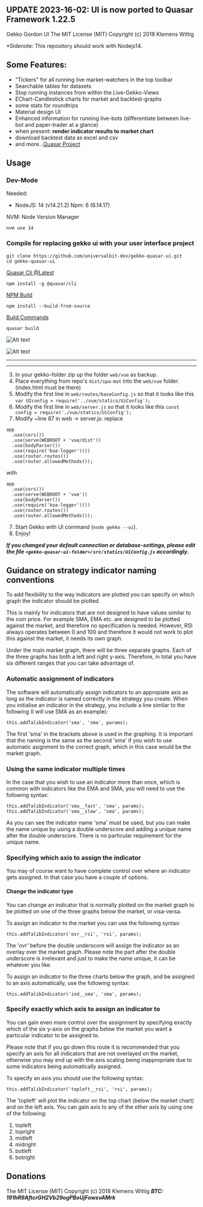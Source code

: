 ## UPDATE 2023-16-02: UI is now ported to Quasar Framework 1.22.5 ##
Gekko Gordon UI
The MIT License (MIT)
Copyright (c) 2018 Klemens Wittig

*Sidenote: This repository should work with Nodejs14.


## Some Features:
- "Tickers" for all running live market-watchers in the top toolbar
- Searchable tables for datasets
- Stop running instances from within the Live-Gekko-Views
- EChart-Candlestick charts for market and backtest-graphs
- some stats for roundtrips
- Material design UI
- Enhanced information for running live-bots (differentiate between live-bot and paper-trader at a glance)
- when present: **render indicator results to market chart**
- download backtest data as excel and csv
- and more...[Quasar Project](https://v1.quasar.dev/)

## Usage

### Dev-Mode
Needed:
  - NodeJS: 14 (v14.21.2)
    Npm: 6     (6.14.17)
  
NVM: Node Version Manager

```
nvm use 14
```
### Compile for replacing gekko ui with your user interface project

```
git clone https://github.com/universalbit-dev/gekko-quasar-ui.git
cd gekko-quasar-ui
```

[Quasar Cli @Latest](https://www.npmjs.com/package/@quasar/cli)
```
npm install -g @quasar/cli

```

[NPM Build](https://docs.npmjs.com/cli/v6/commands/npm-build)
```
npm install --build-from-source
```

[Build Commands](https://quasar.dev/quasar-cli-webpack/developing-spa/build-commands)

```
quasar build
```
![Alt text](https://github.com/universalbit-dev/gekko-quasar-ui/blob/master/img/quasar_ui_build.png "build")

![Alt text](https://github.com/universalbit-dev/gekko-quasar-ui/blob/master/img/quasar_build_succeded.png "succeded")

---
---

3. In your gekko-folder zip up the folder `web/vue` as backup.
4. Place everything from repo's `dist/spa-mat` into the `web/vue` folder. (index.html must be there)
5. Modify the first line in `web/routes/baseConfig.js` so that it looks like this `var UIconfig = require('../vue/statics/UiConfig');`
6. Modify the first line in `web/server.js` so that it looks like this `const config = require('./vue/statics/UiConfig');`
7. Modify ~line 87 in web -> server.js:
replace

```
app
  .use(cors())
  .use(serve(WEBROOT + 'vue/dist'))
  .use(bodyParser())
  .use(require('koa-logger')())
  .use(router.routes())
  .use(router.allowedMethods());
```
with
```
app
  .use(cors())
  .use(serve(WEBROOT + 'vue'))
  .use(bodyParser())
  .use(require('koa-logger')())
  .use(router.routes())
  .use(router.allowedMethods());
```
7. Start Gekko with UI command (`node gekko --ui`).
8. Enjoy!

***If you changed your default connection or database-settings, please edit the file ***`<gekko-quasar-ui-folder>/src/statics/UiConfig.js`*** accordingly.***

## Guidance on strategy indicator naming conventions

To add flexibility to the way indicators are plotted you can specify on which graph the indicator should be plotted.

This is mainly for indicators that are not designed to have values similar to the coin price. For example SMA, EMA etc. are designed to be plotted against the market, and therefore no specification is needed. However, RSI always operates between 0 and 100 and therefore it would not work to plot this against the market, it needs its own graph.

Under the main market graph, there will be three separate graphs. Each of the three graphs has both a left and right y-axis. Therefore, in total you have six different ranges that you can take advantage of.

### Automatic assignment of indicators

The software will automatically assign indicators to an appropiate axis as long as the indicator is named correctly in the strategy you create. When you initialise an indicator in the strategy, you include a line similar to the following (I will use SMA as an example):

    this.addTalibIndicator('sma', 'sma', params);

The first 'sma'  in the brackets above is used in the graphing. It is important that the naming is the same as the second 'sma' if you wish to use automatic asignment to the correct graph, which in this case would be the market graph.

### Using the same indicator multiple times

In the case that you wish to use an indicator more than once, which is common with indicators like the EMA and SMA, you will need to use the following syntax:

    this.addTalibIndicator('sma__fast', 'sma', params);
    this.addTalibIndicator('sma__slow', 'sma', params);

As you can see the indicator name 'sma' must be used, but you can make the name unique by using a double underscore and adding a unique name after the double underscore. There is no particular requirement for the unique name.

### Specifying which axis to assign the indicator

You may of course want to have complete control over where an indicator gets assigned. In that case you have a couple of options.

#### Change the indicator type

You can change an indicator that is normally plotted on the market graph to be plotted on one of the three graphs below the market, or visa-versa.

To assign an indicator to the market you can use the following syntax:

    this.addTalibIndicator('ovr__rsi', 'rsi', params);

The 'ovr' before the double underscore will assign the indicator as an overlay over the market graph. Please note the part after the double underscore is irrelevant and just to make the name unique, it can be whatever you like.

To assign an indicator to the three charts below the graph, and be assigned to an axis automatically, use the following syntax:

    this.addTalibIndicator('ind__sma', 'sma', params);

### Specify exactly which axis to assign an indicator to

You can gain even more control over the assignment by specifying exactly which of the six y-axis on the graphs below the market you want a particular indicator to be assigned to.

Please note that if you go down this route it is recommended that you specify an axis for all indicators that are not overlayed on the market, otherwise you may end up with the axis scaling being inappropriate due to some indicators being automatically assigned.

To specify an axis you should use the following syntax:

    this.addTalibIndicator('topleft__rsi', 'rsi', params);

The 'topleft' will plot the indicator on the top chart (below the market chart) and on the left axis. You can gain axis to any of the other axis by using one of the following:

1. topleft
2. topright
3. midleft
4. midright
5. botleft
6. botright

## Donations
The MIT License (MIT)
Copyright (c) 2018 Klemens Wittig
***BTC: 191hR9AftcrGH2Vb29ogPBoUjFowsvAMrk***

